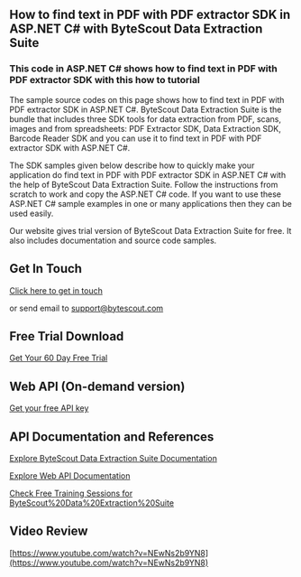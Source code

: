 ## How to find text in PDF with PDF extractor SDK in ASP.NET C# with ByteScout Data Extraction Suite

### This code in ASP.NET C# shows how to find text in PDF with PDF extractor SDK with this how to tutorial

The sample source codes on this page shows how to find text in PDF with PDF extractor SDK in ASP.NET C#. ByteScout Data Extraction Suite is the bundle that includes three SDK tools for data extraction from PDF, scans, images and from spreadsheets: PDF Extractor SDK, Data Extraction SDK, Barcode Reader SDK and you can use it to find text in PDF with PDF extractor SDK with ASP.NET C#.

The SDK samples given below describe how to quickly make your application do find text in PDF with PDF extractor SDK in ASP.NET C# with the help of ByteScout Data Extraction Suite. Follow the instructions from scratch to work and copy the ASP.NET C# code. If you want to use these ASP.NET C# sample examples in one or many applications then they can be used easily.

Our website gives trial version of ByteScout Data Extraction Suite for free. It also includes documentation and source code samples.

## Get In Touch

[Click here to get in touch](https://bytescout.zendesk.com/hc/en-us/requests/new?subject=ByteScout%20Data%20Extraction%20Suite%20Question)

or send email to [support@bytescout.com](mailto:support@bytescout.com?subject=ByteScout%20Data%20Extraction%20Suite%20Question) 

## Free Trial Download

[Get Your 60 Day Free Trial](https://bytescout.com/download/web-installer?utm_source=github-readme)

## Web API (On-demand version)

[Get your free API key](https://pdf.co/documentation/api?utm_source=github-readme)

## API Documentation and References

[Explore ByteScout Data Extraction Suite Documentation](https://bytescout.com/documentation/index.html?utm_source=github-readme)

[Explore Web API Documentation](https://pdf.co/documentation/api?utm_source=github-readme)

[Check Free Training Sessions for ByteScout%20Data%20Extraction%20Suite](https://academy.bytescout.com/)

## Video Review

[https://www.youtube.com/watch?v=NEwNs2b9YN8](https://www.youtube.com/watch?v=NEwNs2b9YN8)